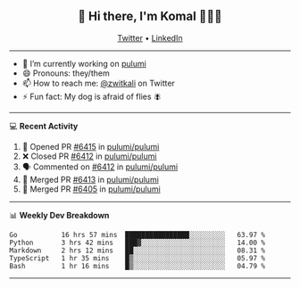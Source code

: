 <h2 align="center"> 👋 Hi there, I'm Komal 🧑🏾‍💻 </h2>
<p align="center">
    <a href="https://twitter.com/zwitkali">Twitter</a> •
    <a href="https://www.linkedin.com/in/komal-ali/">LinkedIn</a>
</p>

--------

- 🔭 I’m currently working on [pulumi](https://github.com/pulumi/pulumi)
- 😄 Pronouns: they/them
- 📫 How to reach me: [@zwitkali](https://twitter.com/zwitkali) on Twitter
- ⚡ Fun fact: My dog is afraid of flies 🪰

--------
💻 **Recent Activity**

<!--START_SECTION:activity-->
1. 💪 Opened PR [#6415](https://github.com/pulumi/pulumi/pull/6415) in [pulumi/pulumi](https://github.com/pulumi/pulumi)
2. ❌ Closed PR [#6412](https://github.com/pulumi/pulumi/pull/6412) in [pulumi/pulumi](https://github.com/pulumi/pulumi)
3. 🗣 Commented on [#6412](https://github.com/pulumi/pulumi/issues/6412) in [pulumi/pulumi](https://github.com/pulumi/pulumi)
4. 🎉 Merged PR [#6413](https://github.com/pulumi/pulumi/pull/6413) in [pulumi/pulumi](https://github.com/pulumi/pulumi)
5. 🎉 Merged PR [#6405](https://github.com/pulumi/pulumi/pull/6405) in [pulumi/pulumi](https://github.com/pulumi/pulumi)
<!--END_SECTION:activity-->

--------

📊 **Weekly Dev Breakdown**
<!--START_SECTION:waka-->
```text
Go           16 hrs 57 mins  ████████████████░░░░░░░░░   63.97 % 
Python       3 hrs 42 mins   ███▓░░░░░░░░░░░░░░░░░░░░░   14.00 % 
Markdown     2 hrs 12 mins   ██░░░░░░░░░░░░░░░░░░░░░░░   08.31 % 
TypeScript   1 hr 35 mins    █▒░░░░░░░░░░░░░░░░░░░░░░░   05.97 % 
Bash         1 hr 16 mins    █▒░░░░░░░░░░░░░░░░░░░░░░░   04.79 % 
```
<!--END_SECTION:waka-->

--------